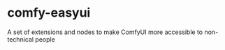 # comfy-easyui
A set of extensions and nodes to make ComfyUI more accessible to non-technical people
